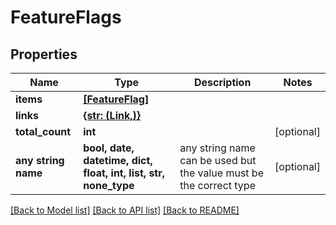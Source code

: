 # FeatureFlags


## Properties
Name | Type | Description | Notes
------------ | ------------- | ------------- | -------------
**items** | [**[FeatureFlag]**](FeatureFlag.md) |  | 
**links** | [**{str: (Link,)}**](Link.md) |  | 
**total_count** | **int** |  | [optional] 
**any string name** | **bool, date, datetime, dict, float, int, list, str, none_type** | any string name can be used but the value must be the correct type | [optional]

[[Back to Model list]](../README.md#documentation-for-models) [[Back to API list]](../README.md#documentation-for-api-endpoints) [[Back to README]](../README.md)



